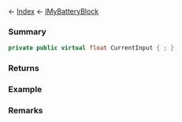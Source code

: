 ← [Index](Api-Index) ← [IMyBatteryBlock](Sandbox.ModAPI.Ingame.IMyBatteryBlock)

### Summary

```csharp
private public virtual float CurrentInput { ; }
```

### Returns

### Example

### Remarks

